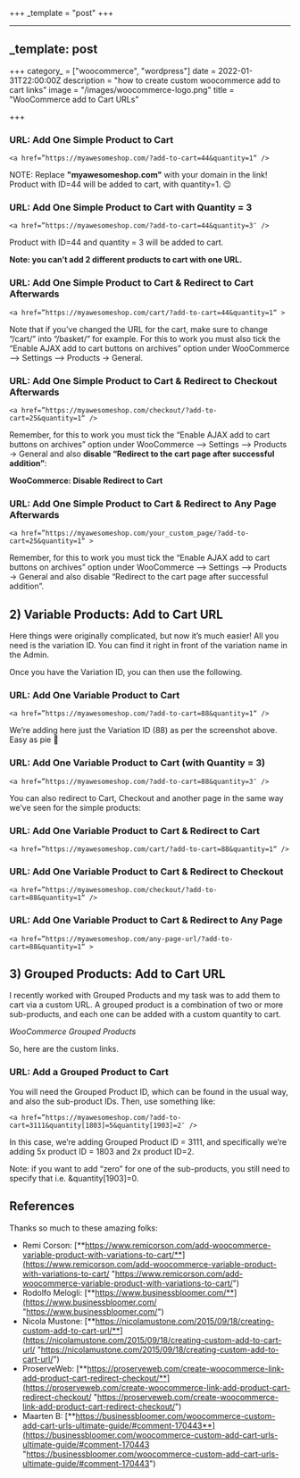 +++
_template = "post"
+++

---
_template: post
---

+++
category_ = ["woocommerce", "wordpress"]
date = 2022-01-31T22:00:00Z
description = "how to create custom woocommerce add to cart links"
image = "/images/woocommerce-logo.png"
title = "WooCommerce add to Cart URLs"

+++
### URL: Add One Simple Product to Cart

    <a href=”https://myawesomeshop.com/?add-to-cart=44&quantity=1“ />

NOTE: Replace **"myawesomeshop.com"** with your domain in the link! Product with ID=44 will be added to cart, with quantity=1. 😉

### URL: Add One Simple Product to Cart with Quantity = 3

    <a href=”https://myawesomeshop.com/?add-to-cart=44&quantity=3″ />

Product with ID=44 and quantity = 3 will be added to cart. 

**Note: you can’t add 2 different products to cart with one URL.**

### URL: Add One Simple Product to Cart & Redirect to Cart Afterwards

    <a href=”https://myawesomeshop.com/cart/?add-to-cart=44&quantity=1“ >

Note that if you’ve changed the URL for the cart, make sure to change “/cart/” into “/basket/” for example. For this to work you must also tick the “Enable AJAX add to cart buttons on archives” option under WooCommerce –> Settings –> Products -> General.

### URL: Add One Simple Product to Cart & Redirect to Checkout Afterwards

    <a href=”https://myawesomeshop.com/checkout/?add-to-cart=25&quantity=1“ />

Remember, for this to work you must tick the “Enable AJAX add to cart buttons on archives” option under WooCommerce –> Settings –> Products -> General and also **disable “Redirect to the cart page after successful addition”**:

**WooCommerce: Disable Redirect to Cart**

### URL: Add One Simple Product to Cart & Redirect to Any Page Afterwards

    <a href=”https://myawesomeshop.com/your_custom_page/?add-to-cart=25&quantity=1“ >

Remember, for this to work you must tick the “Enable AJAX add to cart buttons on archives” option under WooCommerce –> Settings –> Products -> General and also disable “Redirect to the cart page after successful addition”.

## 2) Variable Products: Add to Cart URL

Here things were originally complicated, but now it’s much easier! All you need is the variation ID. You can find it right in front of the variation name in the Admin.

Once you have the Variation ID, you can then use the following.

### URL: Add One Variable Product to Cart

    <a href=”https://myawesomeshop.com/?add-to-cart=88&quantity=1“ />

We’re adding here just the Variation ID (88) as per the screenshot above. Easy as pie 🙂

### URL: Add One Variable Product to Cart (with Quantity = 3)

    <a href=”https://myawesomeshop.com/?add-to-cart=88&quantity=3″ />

You can also redirect to Cart, Checkout and another page in the same way we’ve seen for the simple products:

### URL: Add One Variable Product to Cart & Redirect to Cart

    <a href=”https://myawesomeshop.com/cart/?add-to-cart=88&quantity=1“ />

### URL: Add One Variable Product to Cart & Redirect to Checkout

    <a href=”https://myawesomeshop.com/checkout/?add-to-cart=88&quantity=1“ />

### URL: Add One Variable Product to Cart & Redirect to Any Page

    <a href=”https://myawesomeshop.com/any-page-url/?add-to-cart=88&quantity=1“ >

## 3) Grouped Products: Add to Cart URL

I recently worked with Grouped Products and my task was to add them to cart via a custom URL. A grouped product is a combination of two or more sub-products, and each one can be added with a custom quantity to cart.

_WooCommerce Grouped Products_

So, here are the custom links.

### URL: Add a Grouped Product to Cart

You will need the Grouped Product ID, which can be found in the usual way, and also the sub-product IDs. Then, use something like:

    <a href=”https://myawesomeshop.com/?add-to-cart=3111&quantity[1803]=5&quantity[1903]=2″ />

In this case, we’re adding Grouped Product ID = 3111, and specifically we’re adding 5x product ID = 1803 and 2x product ID=2.

Note: if you want to add “zero” for one of the sub-products, you still need to specify that i.e. &quantity\[1903\]=0.

## References

Thanks so much to these amazing folks:

* Remi Corson: [**https://www.remicorson.com/add-woocommerce-variable-product-with-variations-to-cart/**](https://www.remicorson.com/add-woocommerce-variable-product-with-variations-to-cart/ "https://www.remicorson.com/add-woocommerce-variable-product-with-variations-to-cart/")
* Rodolfo Melogli: [**https://www.businessbloomer.com/**](https://www.businessbloomer.com/ "https://www.businessbloomer.com/")
* Nicola Mustone: [**https://nicolamustone.com/2015/09/18/creating-custom-add-to-cart-url/**](https://nicolamustone.com/2015/09/18/creating-custom-add-to-cart-url/ "https://nicolamustone.com/2015/09/18/creating-custom-add-to-cart-url/")
* ProserveWeb: [**https://proserveweb.com/create-woocommerce-link-add-product-cart-redirect-checkout/**](https://proserveweb.com/create-woocommerce-link-add-product-cart-redirect-checkout/ "https://proserveweb.com/create-woocommerce-link-add-product-cart-redirect-checkout/")
* Maarten B: [**https://businessbloomer.com/woocommerce-custom-add-cart-urls-ultimate-guide/#comment-170443**](https://businessbloomer.com/woocommerce-custom-add-cart-urls-ultimate-guide/#comment-170443 "https://businessbloomer.com/woocommerce-custom-add-cart-urls-ultimate-guide/#comment-170443")
